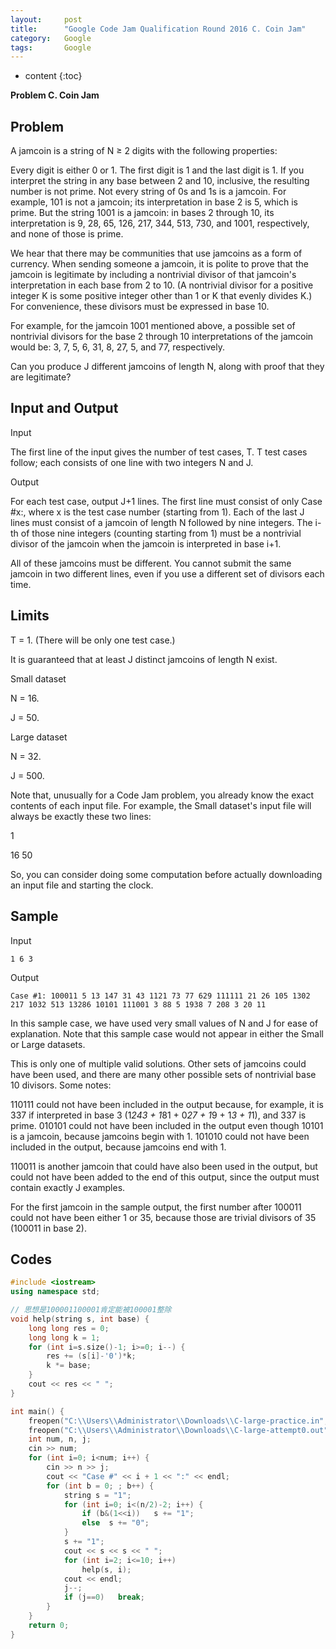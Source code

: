 ```yaml
---
layout:     post
title:      "Google Code Jam Qualification Round 2016 C. Coin Jam"
category:   Google
tags:       Google
---
```


* content
{:toc}

**Problem C. Coin Jam**

## Problem

A jamcoin is a string of N ≥ 2 digits with the following properties:

Every digit is either 0 or 1.
The first digit is 1 and the last digit is 1.
If you interpret the string in any base between 2 and 10, inclusive, the resulting number is not prime.
Not every string of 0s and 1s is a jamcoin. For example, 101 is not a jamcoin; its interpretation in base 2 is 5, which is prime. But the string 1001 is a jamcoin: in bases 2 through 10, its interpretation is 9, 28, 65, 126, 217, 344, 513, 730, and 1001, respectively, and none of those is prime.

We hear that there may be communities that use jamcoins as a form of currency. When sending someone a jamcoin, it is polite to prove that the jamcoin is legitimate by including a nontrivial divisor of that jamcoin's interpretation in each base from 2 to 10. (A nontrivial divisor for a positive integer K is some positive integer other than 1 or K that evenly divides K.) For convenience, these divisors must be expressed in base 10.

For example, for the jamcoin 1001 mentioned above, a possible set of nontrivial divisors for the base 2 through 10 interpretations of the jamcoin would be: 3, 7, 5, 6, 31, 8, 27, 5, and 77, respectively.

Can you produce J different jamcoins of length N, along with proof that they are legitimate?

## Input and Output 

Input

The first line of the input gives the number of test cases, T. T test cases follow; each consists of one line with two integers N and J.

Output

For each test case, output J+1 lines. The first line must consist of only Case #x:, where x is the test case number (starting from 1). Each of the last J lines must consist of a jamcoin of length N followed by nine integers. The i-th of those nine integers (counting starting from 1) must be a nontrivial divisor of the jamcoin when the jamcoin is interpreted in base i+1.

All of these jamcoins must be different. You cannot submit the same jamcoin in two different lines, even if you use a different set of divisors each time.

## Limits

T = 1. (There will be only one test case.)

It is guaranteed that at least J distinct jamcoins of length N exist.

Small dataset

N = 16.

J = 50.

Large dataset

N = 32.

J = 500.

Note that, unusually for a Code Jam problem, you already know the exact contents of each input file. For example, the Small dataset's input file will always be exactly these two lines:

1

16 50

So, you can consider doing some computation before actually downloading an input file and starting the clock.

## Sample

Input 
 
`
1
6 3
`

Output 

`
Case #1:
100011 5 13 147 31 43 1121 73 77 629
111111 21 26 105 1302 217 1032 513 13286 10101
111001 3 88 5 1938 7 208 3 20 11
`

In this sample case, we have used very small values of N and J for ease of explanation. Note that this sample case would not appear in either the Small or Large datasets.

This is only one of multiple valid solutions. Other sets of jamcoins could have been used, and there are many other possible sets of nontrivial base 10 divisors. Some notes:

110111 could not have been included in the output because, for example, it is 337 if interpreted in base 3 (1*243 + 1*81 + 0*27 + 1*9 + 1*3 + 1*1), and 337 is prime.
010101 could not have been included in the output even though 10101 is a jamcoin, because jamcoins begin with 1.
101010 could not have been included in the output, because jamcoins end with 1.

110011 is another jamcoin that could have also been used in the output, but could not have been added to the end of this output, since the output must contain exactly J examples.

For the first jamcoin in the sample output, the first number after 100011 could not have been either 1 or 35, because those are trivial divisors of 35 (100011 in base 2).


## Codes

```cpp
#include <iostream>
using namespace std;

// 思想是100001100001肯定能被100001整除
void help(string s, int base) {
    long long res = 0;
    long long k = 1;
    for (int i=s.size()-1; i>=0; i--) {
        res += (s[i]-'0')*k;
        k *= base;
    }
    cout << res << " ";
}

int main() {
    freopen("C:\\Users\\Administrator\\Downloads\\C-large-practice.in","r",stdin);
    freopen("C:\\Users\\Administrator\\Downloads\\C-large-attempt0.out","w",stdout);
    int num, n, j;
    cin >> num;
    for (int i=0; i<num; i++) {
        cin >> n >> j;
        cout << "Case #" << i + 1 << ":" << endl;
        for (int b = 0; ; b++) {
            string s = "1";
            for (int i=0; i<(n/2)-2; i++) {
                if (b&(1<<i))   s += "1";
                else  s += "0";
            }
            s += "1";
            cout << s << s << " ";
            for (int i=2; i<=10; i++)
                help(s, i);
            cout << endl;
            j--;
            if (j==0)   break;
        }
    }
    return 0;
}
```